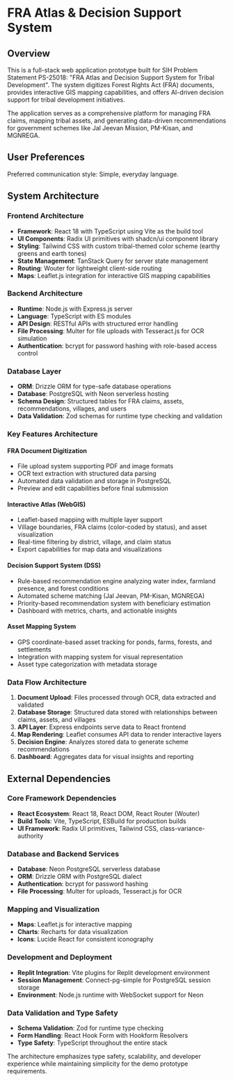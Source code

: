 # FRA Atlas & Decision Support System

## Overview

This is a full-stack web application prototype built for SIH Problem Statement PS-25018: "FRA Atlas and Decision Support System for Tribal Development". The system digitizes Forest Rights Act (FRA) documents, provides interactive GIS mapping capabilities, and offers AI-driven decision support for tribal development initiatives.

The application serves as a comprehensive platform for managing FRA claims, mapping tribal assets, and generating data-driven recommendations for government schemes like Jal Jeevan Mission, PM-Kisan, and MGNREGA.

## User Preferences

Preferred communication style: Simple, everyday language.

## System Architecture

### Frontend Architecture
- **Framework**: React 18 with TypeScript using Vite as the build tool
- **UI Components**: Radix UI primitives with shadcn/ui component library
- **Styling**: Tailwind CSS with custom tribal-themed color scheme (earthy greens and earth tones)
- **State Management**: TanStack Query for server state management
- **Routing**: Wouter for lightweight client-side routing
- **Maps**: Leaflet.js integration for interactive GIS mapping capabilities

### Backend Architecture
- **Runtime**: Node.js with Express.js server
- **Language**: TypeScript with ES modules
- **API Design**: RESTful APIs with structured error handling
- **File Processing**: Multer for file uploads with Tesseract.js for OCR simulation
- **Authentication**: bcrypt for password hashing with role-based access control

### Database Layer
- **ORM**: Drizzle ORM for type-safe database operations
- **Database**: PostgreSQL with Neon serverless hosting
- **Schema Design**: Structured tables for FRA claims, assets, recommendations, villages, and users
- **Data Validation**: Zod schemas for runtime type checking and validation

### Key Features Architecture

#### FRA Document Digitization
- File upload system supporting PDF and image formats
- OCR text extraction with structured data parsing
- Automated data validation and storage in PostgreSQL
- Preview and edit capabilities before final submission

#### Interactive Atlas (WebGIS)
- Leaflet-based mapping with multiple layer support
- Village boundaries, FRA claims (color-coded by status), and asset visualization
- Real-time filtering by district, village, and claim status
- Export capabilities for map data and visualizations

#### Decision Support System (DSS)
- Rule-based recommendation engine analyzing water index, farmland presence, and forest conditions
- Automated scheme matching (Jal Jeevan, PM-Kisan, MGNREGA)
- Priority-based recommendation system with beneficiary estimation
- Dashboard with metrics, charts, and actionable insights

#### Asset Mapping System
- GPS coordinate-based asset tracking for ponds, farms, forests, and settlements
- Integration with mapping system for visual representation
- Asset type categorization with metadata storage

### Data Flow Architecture
1. **Document Upload**: Files processed through OCR, data extracted and validated
2. **Database Storage**: Structured data stored with relationships between claims, assets, and villages
3. **API Layer**: Express endpoints serve data to React frontend
4. **Map Rendering**: Leaflet consumes API data to render interactive layers
5. **Decision Engine**: Analyzes stored data to generate scheme recommendations
6. **Dashboard**: Aggregates data for visual insights and reporting

## External Dependencies

### Core Framework Dependencies
- **React Ecosystem**: React 18, React DOM, React Router (Wouter)
- **Build Tools**: Vite, TypeScript, ESBuild for production builds
- **UI Framework**: Radix UI primitives, Tailwind CSS, class-variance-authority

### Database and Backend Services
- **Database**: Neon PostgreSQL serverless database
- **ORM**: Drizzle ORM with PostgreSQL dialect
- **Authentication**: bcrypt for password hashing
- **File Processing**: Multer for uploads, Tesseract.js for OCR

### Mapping and Visualization
- **Maps**: Leaflet.js for interactive mapping
- **Charts**: Recharts for data visualization
- **Icons**: Lucide React for consistent iconography

### Development and Deployment
- **Replit Integration**: Vite plugins for Replit development environment
- **Session Management**: Connect-pg-simple for PostgreSQL session storage
- **Environment**: Node.js runtime with WebSocket support for Neon

### Data Validation and Type Safety
- **Schema Validation**: Zod for runtime type checking
- **Form Handling**: React Hook Form with Hookform Resolvers
- **Type Safety**: TypeScript throughout the entire stack

The architecture emphasizes type safety, scalability, and developer experience while maintaining simplicity for the demo prototype requirements.